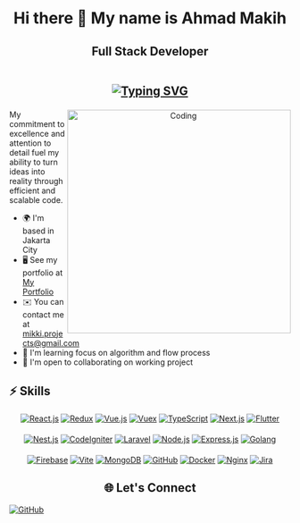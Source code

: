<h1 align="center">Hi there 👋 My name is Ahmad Makih</h1>
<!-- ================================================================================================================================== -->
<h2 align="center">
  Full Stack Developer
	<br/>
	  <br/>
	<p align="center">
<a href="https://git.io/typing-svg"><img src="https://readme-typing-svg.herokuapp.com?font=Roboto+Mono&size=20&pause=1000&color=4F46E5&background=58FF4A00&center=true&random=false&width=600&lines=Keep+Learning%2C+Keep+Doing;Planned+project+are+the+main+ones;From+Indonesia%2C+INA" alt="Typing SVG" /></a>
	</p>
<!-- <p align="center"><img src="https://komarev.com/ghpvc/?username=AhmadMakih&color=green&style=flat-square" alt="AhmadMakih" /> </p></p> -->
</h2>
<!-- -------------------- -->
<!-- <img align="right" alt="Coding" width="340" style="border-radius:20px;"
	src="https://i.ibb.co/2ssF0C8/ok123.gif"> -->

<p align="center"> 
   <img align="right" alt="Coding" width="400" src="https://github-readme-stats.vercel.app/api/top-langs/?username=ahmadmakih&layout=compact&text_color=daf7dc&bg_color=171717&border_color=262626">
</p>

My commitment to excellence and attention to detail fuel my ability to turn ideas into reality through efficient and scalable code.

-   🌍  I'm based in Jakarta City
-   🖥️  See my portfolio at [My Portfolio](https://mikki.id/)
-   ✉️  You can contact me at [mikki.projects@gmail.com](mailto:mikki.projects@gmail.com)
-   🧠  I'm learning focus on algorithm and flow process
-   🤝  I'm open to collaborating on working project

##


## ⚡ Skills 

<div align="center" style="margin-top: 20px;">
<a href="#"><img src="https://img.shields.io/badge/-ReactJS-%2361DAFB?style=badge&logo=react&logoColor=000000&labelColor=%2361DAFB&color=%23F7F7F7" alt="React.js"></a>
<a href="#"><img src="https://img.shields.io/badge/-Redux-%23764ABC?style=badge&logo=redux&logoColor=FFFFFF&labelColor=%23764ABC&color=%23F7F7F7" alt="Redux"></a>
<a href="#"><img src="https://img.shields.io/badge/-Vue.js-%234FC08D?style=badge&logo=vue.js&logoColor=FFFFFF&labelColor=%234FC08D&color=%23F7F7F7" alt="Vue.js"></a>
<a href="#"><img src="https://img.shields.io/badge/-Vuex-%234FC08D?style=badge&logo=vue.js&logoColor=FFFFFF&labelColor=%234FC08D&color=%23F7F7F7" alt="Vuex"></a>
<a href="#"><img src="https://img.shields.io/badge/-TypeScript-%23007ACC?style=badge&logo=typescript&logoColor=FFFFFF&labelColor=%23007ACC&color=%23F7F7F7" alt="TypeScript"></a>
<a href="#"><img src="https://img.shields.io/badge/-Next.js-%23000000?style=badge&logo=next.js&logoColor=FFFFFF&labelColor=%23000000&color=%23F7F7F7" alt="Next.js"></a>
<a href="#"><img src="https://img.shields.io/badge/-Flutter-%2302569B?style=badge&logo=flutter&logoColor=FFFFFF&labelColor=%2302569B&color=%23F7F7F7" alt="Flutter"></a>
</div>
<div style="display: flex; justify-content: space-between; align-items: center; flex-wrap: wrap;">
  <!-- Bagian Kiri -->
  <div align="left" style="flex: 1; min-width: 300px;">
  </div>
  <!-- Bagian Kanan -->
  <div align="right" style="flex: 1; min-width: 300px;">  
  </div>
</div>
<p align="right">
<p>

<div align="center" style="margin-top: 20px;">
<a href="#"><img src="https://img.shields.io/badge/-Nest.js-%23E0234E?style=badge&logo=nestjs&logoColor=FFFFFF&labelColor=%23E0234E&color=%23F7F7F7" alt="Nest.js"></a>
<a href="#"><img src="https://img.shields.io/badge/-CodeIgniter-%23EF4223?style=badge&logo=codeigniter&logoColor=FFFFFF&labelColor=%23EF4223&color=%23F7F7F7" alt="CodeIgniter"></a>
<a href="#"><img src="https://img.shields.io/badge/-Laravel-%23FF2D20?style=badge&logo=laravel&logoColor=FFFFFF&labelColor=%23FF2D20&color=%23F7F7F7" alt="Laravel"></a>
<a href="#"><img src="https://img.shields.io/badge/-Node.js-%23339933?style=badge&logo=node.js&logoColor=FFFFFF&labelColor=%23339933&color=%23F7F7F7" alt="Node.js"></a>
<a href="#"><img src="https://img.shields.io/badge/-Express.js-%23000000?style=badge&logo=express&logoColor=FFFFFF&labelColor=%23000000&color=%23F7F7F7" alt="Express.js"></a>
<a href="#"><img src="https://img.shields.io/badge/-Golang-%2300ADD8?style=badge&logo=go&logoColor=FFFFFF&labelColor=%2300ADD8&color=%23F7F7F7" alt="Golang"></a>
</p>
<!-- Bagian Tengah -->
<div align="center" style="margin-top: 20px;">
  <a href="#"><img src="https://img.shields.io/badge/-Firebase-%23FFCA28?style=badge&logo=firebase&logoColor=000000&labelColor=%23FFCA28&color=%23F7F7F7" alt="Firebase"></a>
  <a href="#"><img src="https://img.shields.io/badge/-Vite-%23646CFF?style=badge&logo=vite&logoColor=FFFFFF&labelColor=%23646CFF&color=%23F7F7F7" alt="Vite"></a>
  <a href="#"><img src="https://img.shields.io/badge/-MongoDB-%2347A248?style=badge&logo=mongodb&logoColor=FFFFFF&labelColor=%2347A248&color=%23F7F7F7" alt="MongoDB"></a>
  <a href="#"><img src="https://img.shields.io/badge/-GitHub-%23181717?style=badge&logo=github&logoColor=FFFFFF&labelColor=%23181717&color=%23F7F7F7" alt="GitHub"></a>
  <a href="#"><img src="https://img.shields.io/badge/-Docker-%232496ED?style=badge&logo=docker&logoColor=FFFFFF&labelColor=%232496ED&color=%23F7F7F7" alt="Docker"></a>
  <a href="#"><img src="https://img.shields.io/badge/-Nginx-%23009639?style=badge&logo=nginx&logoColor=FFFFFF&labelColor=%23009639&color=%23F7F7F7" alt="Nginx"></a>
  <a href="#"><img src="https://img.shields.io/badge/-Jira-%230052CC?style=badge&logo=jira&logoColor=FFFFFF&labelColor=%230052CC&color=%23F7F7F7" alt="Jira"></a>
</div>





## 🌐 Let's Connect


<div align="left">
  <a href="https://github.com/ahmadmakih">
    <img src="https://img.shields.io/badge/GitHub-121013?style=for-the-badge&logo=github" alt="GitHub">
</a>
</div>

<br/>
